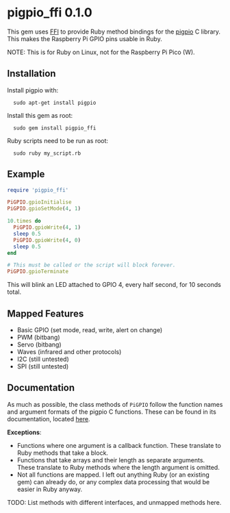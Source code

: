 # pigpio_ffi 0.1.0

This gem uses [FFI](https://github.com/ffi/ffi) to provide Ruby method bindings for the [pigpio](https://abyz.me.uk/rpi/pigpio/index.html) C library. This makes the Raspberry Pi GPIO pins usable in Ruby.

NOTE: This is for Ruby on Linux, not for the Raspberry Pi Pico (W).

## Installation

Install pigpio with:
```shell
  sudo apt-get install pigpio
```

Install this gem as root:
```shell
  sudo gem install pigpio_ffi
```

Ruby scripts need to be run as root:
```shell
  sudo ruby my_script.rb
```

## Example

```ruby
require 'pigpio_ffi'

PiGPIO.gpioInitialise
PiGPIO.gpioSetMode(4, 1)

10.times do
  PiGPIO.gpioWrite(4, 1)
  sleep 0.5
  PiGPIO.gpioWrite(4, 0)
  sleep 0.5
end

# This must be called or the script will block forever.
PiGPIO.gpioTerminate
```
This will blink an LED attached to GPIO 4, every half second, for 10 seconds total.

## Mapped Features

  - Basic GPIO (set mode, read, write, alert on change)
  - PWM (bitbang)
  - Servo (bitbang)
  - Waves (infrared and other protocols)
  - I2C (still untested)
  - SPI (still untested)

## Documentation

As much as possible, the class methods of `PiGPIO` follow the function names and argument formats of the pigpio C functions. These can be found in its documentation, located [here](https://abyz.me.uk/rpi/pigpio/download.html).

**Exceptions**:

  - Functions where one argument is a callback function. These translate to Ruby methods that take a block.
  - Functions that take arrays and their length as separate arguments. These translate to Ruby methods where the length argument is omitted.
  - Not all functions are mapped. I left out anything Ruby (or an existing gem) can already do, or any complex data processing that would be easier in Ruby anyway.

TODO: List methods with different interfaces, and unmapped methods here.
